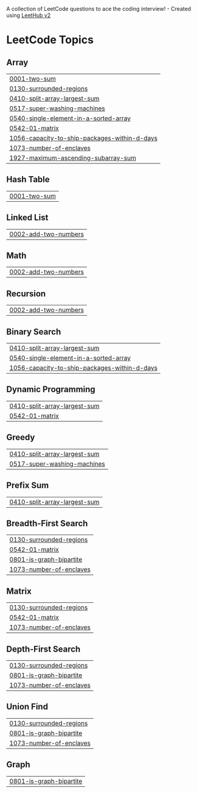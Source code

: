 A collection of LeetCode questions to ace the coding interview! - Created using [LeetHub v2](https://github.com/arunbhardwaj/LeetHub-2.0)
<!---LeetCode Topics Start-->
# LeetCode Topics
## Array
|  |
| ------- |
| [0001-two-sum](https://github.com/thakurrr-77/leetcode/tree/master/0001-two-sum) |
| [0130-surrounded-regions](https://github.com/thakurrr-77/leetcode/tree/master/0130-surrounded-regions) |
| [0410-split-array-largest-sum](https://github.com/thakurrr-77/leetcode/tree/master/0410-split-array-largest-sum) |
| [0517-super-washing-machines](https://github.com/thakurrr-77/leetcode/tree/master/0517-super-washing-machines) |
| [0540-single-element-in-a-sorted-array](https://github.com/thakurrr-77/leetcode/tree/master/0540-single-element-in-a-sorted-array) |
| [0542-01-matrix](https://github.com/thakurrr-77/leetcode/tree/master/0542-01-matrix) |
| [1056-capacity-to-ship-packages-within-d-days](https://github.com/thakurrr-77/leetcode/tree/master/1056-capacity-to-ship-packages-within-d-days) |
| [1073-number-of-enclaves](https://github.com/thakurrr-77/leetcode/tree/master/1073-number-of-enclaves) |
| [1927-maximum-ascending-subarray-sum](https://github.com/thakurrr-77/leetcode/tree/master/1927-maximum-ascending-subarray-sum) |
## Hash Table
|  |
| ------- |
| [0001-two-sum](https://github.com/thakurrr-77/leetcode/tree/master/0001-two-sum) |
## Linked List
|  |
| ------- |
| [0002-add-two-numbers](https://github.com/thakurrr-77/leetcode/tree/master/0002-add-two-numbers) |
## Math
|  |
| ------- |
| [0002-add-two-numbers](https://github.com/thakurrr-77/leetcode/tree/master/0002-add-two-numbers) |
## Recursion
|  |
| ------- |
| [0002-add-two-numbers](https://github.com/thakurrr-77/leetcode/tree/master/0002-add-two-numbers) |
## Binary Search
|  |
| ------- |
| [0410-split-array-largest-sum](https://github.com/thakurrr-77/leetcode/tree/master/0410-split-array-largest-sum) |
| [0540-single-element-in-a-sorted-array](https://github.com/thakurrr-77/leetcode/tree/master/0540-single-element-in-a-sorted-array) |
| [1056-capacity-to-ship-packages-within-d-days](https://github.com/thakurrr-77/leetcode/tree/master/1056-capacity-to-ship-packages-within-d-days) |
## Dynamic Programming
|  |
| ------- |
| [0410-split-array-largest-sum](https://github.com/thakurrr-77/leetcode/tree/master/0410-split-array-largest-sum) |
| [0542-01-matrix](https://github.com/thakurrr-77/leetcode/tree/master/0542-01-matrix) |
## Greedy
|  |
| ------- |
| [0410-split-array-largest-sum](https://github.com/thakurrr-77/leetcode/tree/master/0410-split-array-largest-sum) |
| [0517-super-washing-machines](https://github.com/thakurrr-77/leetcode/tree/master/0517-super-washing-machines) |
## Prefix Sum
|  |
| ------- |
| [0410-split-array-largest-sum](https://github.com/thakurrr-77/leetcode/tree/master/0410-split-array-largest-sum) |
## Breadth-First Search
|  |
| ------- |
| [0130-surrounded-regions](https://github.com/thakurrr-77/leetcode/tree/master/0130-surrounded-regions) |
| [0542-01-matrix](https://github.com/thakurrr-77/leetcode/tree/master/0542-01-matrix) |
| [0801-is-graph-bipartite](https://github.com/thakurrr-77/leetcode/tree/master/0801-is-graph-bipartite) |
| [1073-number-of-enclaves](https://github.com/thakurrr-77/leetcode/tree/master/1073-number-of-enclaves) |
## Matrix
|  |
| ------- |
| [0130-surrounded-regions](https://github.com/thakurrr-77/leetcode/tree/master/0130-surrounded-regions) |
| [0542-01-matrix](https://github.com/thakurrr-77/leetcode/tree/master/0542-01-matrix) |
| [1073-number-of-enclaves](https://github.com/thakurrr-77/leetcode/tree/master/1073-number-of-enclaves) |
## Depth-First Search
|  |
| ------- |
| [0130-surrounded-regions](https://github.com/thakurrr-77/leetcode/tree/master/0130-surrounded-regions) |
| [0801-is-graph-bipartite](https://github.com/thakurrr-77/leetcode/tree/master/0801-is-graph-bipartite) |
| [1073-number-of-enclaves](https://github.com/thakurrr-77/leetcode/tree/master/1073-number-of-enclaves) |
## Union Find
|  |
| ------- |
| [0130-surrounded-regions](https://github.com/thakurrr-77/leetcode/tree/master/0130-surrounded-regions) |
| [0801-is-graph-bipartite](https://github.com/thakurrr-77/leetcode/tree/master/0801-is-graph-bipartite) |
| [1073-number-of-enclaves](https://github.com/thakurrr-77/leetcode/tree/master/1073-number-of-enclaves) |
## Graph
|  |
| ------- |
| [0801-is-graph-bipartite](https://github.com/thakurrr-77/leetcode/tree/master/0801-is-graph-bipartite) |
<!---LeetCode Topics End-->